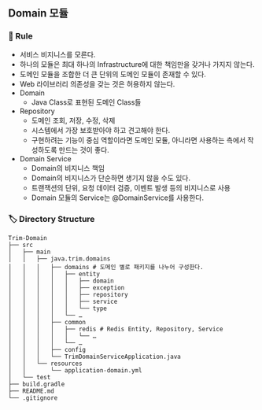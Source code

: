 ## Domain 모듈

### 🤝 Rule

- 서비스 비지니스를 모른다.
- 하나의 모듈은 최대 하나의 Infrastructure에 대한 책임만을 갖거나 가지지 않는다.
- 도메인 모듈을 조합한 더 큰 단위의 도메인 모듈이 존재할 수 있다.
- Web 라이브러리 의존성을 갖는 것은 허용하지 않는다.
- Domain
    - Java Class로 표현된 도메인 Class들
- Repository
    - 도메인 조회, 저장, 수정, 삭제
    - 시스템에서 가장 보호받아야 하고 견고해야 한다.
    - 구현하려는 기능이 중심 역할이라면 도메인 모듈, 아니라면 사용하는 측에서 작성하도록 만드는 것이 좋다.
- Domain Service
    - Domain의 비지니스 책임
    - Domain의 비지니스가 단순하면 생기지 않을 수도 있다.
    - 트랜잭션의 단위, 요청 데이터 검증, 이벤트 발생 등의 비지니스로 사용
    - Domain 모듈의 Service는 @DomainService를 사용한다.

### 🏷️ Directory Structure

```agsl
Trim-Domain
├── src
│   ├── main
│   │   ├── java.trim.domains
│   │   │   ├── domains # 도메인 별로 패키지를 나누어 구성한다.
│   │   │   │   ├── entity
│   │   │   │   │   ├── domain
│   │   │   │   │   ├── exception
│   │   │   │   │   ├── repository
│   │   │   │   │   ├── service
│   │   │   │   │   └── type
│   │   │   │   └── …
│   │   │   ├── common
│   │   │   │   ├── redis # Redis Entity, Repository, Service
│   │   │   │   │   └── … 
│   │   │   │   └── …
│   │   │   ├── config
│   │   │   └── TrimDomainServiceApplication.java
│   │   └── resources
│   │       └── application-domain.yml
│   └── test
├── build.gradle
├── README.md
└── .gitignore
```